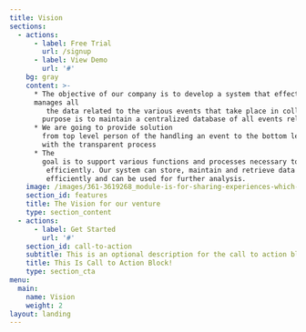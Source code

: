 ```yaml
---
title: Vision
sections:
  - actions:
      - label: Free Trial
        url: /signup
      - label: View Demo
        url: '#'
    bg: gray
    content: >-
      * The objective of our company is to develop a system that effectively
      manages all
         the data related to the various events that take place in colleges and universities. The
        purpose is to maintain a centralized database of all events related information.
      * We are going to provide solution
        from top level person of the handling an event to the bottom level person digitally
        with the transparent process
      * The
        goal is to support various functions and processes necessary to manage the data
         efficiently. Our system can store, maintain and retrieve data from its database very
         efficiently and can be used for further analysis.
    image: /images/361-3619268_module-is-for-sharing-experiences-which-has-proven.png
    section_id: features
    title: The Vision for our venture
    type: section_content
  - actions:
      - label: Get Started
        url: '#'
    section_id: call-to-action
    subtitle: This is an optional description for the call to action block.
    title: This Is Call to Action Block!
    type: section_cta
menu:
  main:
    name: Vision
    weight: 2
layout: landing
---
```


